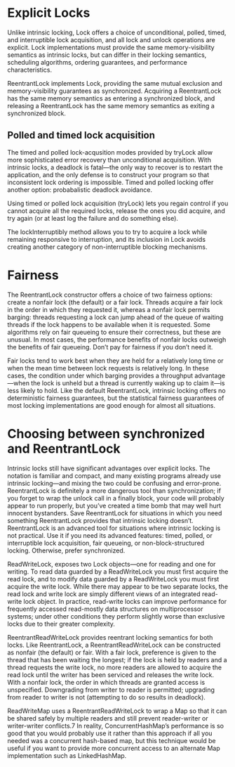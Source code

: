 # Explicit Locks 
Unlike intrinsic locking, Lock offers a choice of unconditional,  polled, timed, and interruptible lock acquisition, and all lock and unlock operations are explicit. Lock implementations must provide the same memory-visibility  semantics as intrinsic locks, but can differ in their locking semantics, scheduling  algorithms, ordering guarantees, and performance characteristics.

ReentrantLock implements Lock, providing the same mutual exclusion and  memory-visibility guarantees as synchronized. Acquiring a ReentrantLock has  the same memory semantics as entering a synchronized block, and releasing a  ReentrantLock has the same memory semantics as exiting a synchronized block. 
## Polled and timed lock acquisition 
The timed and polled lock-acqusition modes provided by tryLock allow more  sophisticated error recovery than unconditional acquisition. With intrinsic locks,  a deadlock is fatal—the only way to recover is to restart the application, and the  only defense is to construct your program so that inconsistent lock ordering is impossible. Timed and polled locking offer another option: probabalistic deadlock  avoidance. 

Using timed or polled lock acquisition (tryLock) lets you regain control if you  cannot acquire all the required locks, release the ones you did acquire, and try  again (or at least log the failure and do something else).

The lockInterruptibly method allows you to try to acquire a lock while  remaining responsive to interruption, and its inclusion in Lock avoids creating  another category of non-interruptible blocking mechanisms. 

# Fairness 
The ReentrantLock constructor offers a choice of two fairness options: create a  nonfair lock (the default) or a fair lock. Threads acquire a fair lock in the order in  which they requested it, whereas a nonfair lock permits barging: threads requesting a lock can jump ahead of the queue of waiting threads if the lock happens  to be available when it is requested.
Some algorithms rely on fair queueing to ensure their correctness, but these are unusual. In most cases, the performance benefits of  nonfair locks outweigh the benefits of fair queueing. 
Don’t pay for fairness if you don’t need it. 

Fair locks tend to work best when they are held for a relatively long time or  when the mean time between lock requests is relatively long. In these cases, the  condition under which barging provides a throughput advantage—when the lock  is unheld but a thread is currently waking up to claim it—is less likely to hold. 
Like the default ReentrantLock, intrinsic locking offers no deterministic fairness guarantees, but the statistical fairness guarantees of most locking implementations are good enough for almost all situations.

# Choosing between synchronized and ReentrantLock 
Intrinsic locks still have significant advantages over explicit locks. The notation is familiar and compact, and many existing programs already use intrinsic  locking—and mixing the two could be confusing and error-prone. ReentrantLock is definitely a more dangerous tool than synchronization; if you forget to  wrap the unlock call in a finally block, your code will probably appear to run  properly, but you’ve created a time bomb that may well hurt innocent bystanders. Save ReentrantLock for situations in which you need something ReentrantLock  provides that intrinsic locking doesn’t. 
ReentrantLock is an advanced tool for situations where intrinsic locking  is not practical. Use it if you need its advanced features: timed, polled,  or interruptible lock acquisition, fair queueing, or non-block-structured  locking. Otherwise, prefer synchronized. 

ReadWriteLock, exposes two Lock objects—one for  reading and one for writing. To read data guarded by a ReadWriteLock you  must first acquire the read lock, and to modify data guarded by a ReadWriteLock  you must first acquire the write lock. While there may appear to be two separate  locks, the read lock and write lock are simply different views of an integrated  read-write lock object. 
In practice, read-write locks can improve performance for frequently accessed read-mostly data structures on multiprocessor  systems; under other conditions they perform slightly worse than exclusive locks due to their greater complexity.

ReentrantReadWriteLock provides reentrant locking semantics for both locks.  Like ReentrantLock, a ReentrantReadWriteLock can be constructed as nonfair  (the default) or fair. With a fair lock, preference is given to the thread that has  been waiting the longest; if the lock is held by readers and a thread requests the  write lock, no more readers are allowed to acquire the read lock until the writer  has been serviced and releases the write lock. With a nonfair lock, the order in  which threads are granted access is unspecified. Downgrading from writer to  reader is permitted; upgrading from reader to writer is not (attempting to do so  results in deadlock). 

ReadWriteMap uses a ReentrantReadWriteLock to wrap a Map so  that it can be shared safely by multiple readers and still prevent reader-writer or  writer-writer conflicts.7 In reality, ConcurrentHashMap’s performance is so good  that you would probably use it rather than this approach if all you needed was  a concurrent hash-based map, but this technique would be useful if you want  to provide more concurrent access to an alternate Map implementation such as  LinkedHashMap. 

